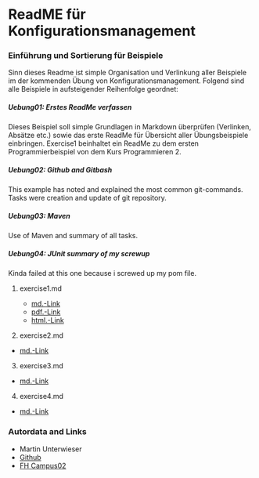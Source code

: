 # ReadME für Konfigurationsmanagement
### Einführung und Sortierung für Beispiele

Sinn dieses Readme ist simple Organisation und Verlinkung aller Beispiele im der kommenden Übung von Konfigurationsmanagement.
Folgend sind alle Beispiele  in aufsteigender Reihenfolge geordnet: 

##### Uebung01: Erstes ReadMe verfassen
Dieses Beispiel soll simple Grundlagen in Markdown überprüfen (Verlinken, Absätze etc.) sowie das erste ReadMe für Übersicht aller Übungsbeispiele einbringen. Exercise1 beinhaltet ein ReadMe zu dem ersten Programmierbeispiel von dem Kurs Programmieren 2.

##### Uebung02: Github and Gitbash
This example has noted and explained the most common git-commands. Tasks were creation and update of git repository.

##### Uebung03: Maven
Use of Maven and summary of all tasks.

##### Uebung04: JUnit summary of my screwup
Kinda failed at this one because i screwed up my pom file.

1. exercise1.md
   - [md.-Link](exercise1.md)
   - [pdf.-Link](exercise1.pdf)
   - [html.-Link](exercise1.html)

2. exercise2.md
 - [md.-Link](exercise2.md) 


3. exercise3.md
 - [md.-Link](exercise3.md) 

4. exercise4.md
 - [md.-Link](exercise4.md) 


### Autordata and Links
- Martin Unterwieser
- [Github](https://github.com/Martin2525/Martin2525.github.io)
- [FH Campus02](https://www.campus02.at/)



